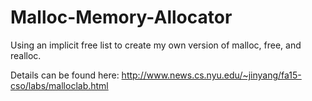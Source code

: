 # Malloc-Memory-Allocator

Using an implicit free list to create my own version of malloc, free, and realloc.

Details can be found here: http://www.news.cs.nyu.edu/~jinyang/fa15-cso/labs/malloclab.html
